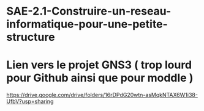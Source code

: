 # SAE-2.1-Construire-un-reseau-informatique-pour-une-petite-structure

# Lien vers le projet GNS3 ( trop lourd pour Github ainsi que pour moddle )

https://drive.google.com/drive/folders/16rDPdG20wtn-asMqkNTAX6W1i38-UfbV?usp=sharing
